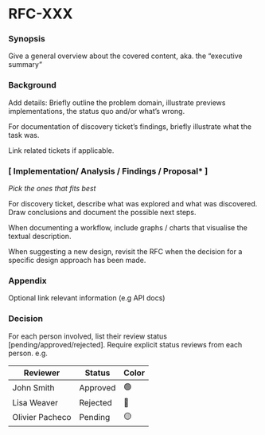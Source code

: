 # RFC-XXX

### Synopsis
Give a general overview about the covered content, aka. the “executive summary“

### Background
Add details: Briefly outline the problem domain, illustrate previews implementations, the status quo and/or what’s wrong.

For documentation of discovery ticket’s findings, briefly illustrate what the task was.

Link related tickets if applicable.

### [ Implementation/ Analysis / Findings / Proposal* ]
*Pick the ones that fits best*

For discovery ticket, describe what was explored and what was discovered. Draw conclusions and document the possible next steps.

When documenting a workflow, include graphs / charts that visualise the textual description.

When suggesting a new design, revisit the RFC when the decision for a specific design approach has been made.

### Appendix
Optional link relevant information  (e.g API docs)

### Decision
For each person involved, list their review status [pending/approved/rejected]. Require explicit status reviews from each person.
e.g.

|     Reviewer     |  Status  | Color |
|------------------|----------|-------|
| John Smith       | Approved |   🟢  |
| Lisa Weaver      | Rejected |   🔴  |
| Olivier Pacheco  | Pending  |   🟡  |
